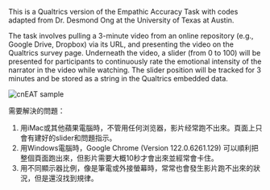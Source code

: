 This is a Qualtrics version of the Empathic Accuracy Task with codes adapted from Dr. Desmond Ong at the University of Texas at Austin. 

The task involves pulling a 3-minute video from an online repository (e.g., Google Drive, Dropbox) via its URL, and presenting the video on the Qualtrics survey page. Underneath the video, a slider (from 0 to 100) will be presented for participants to continuously rate the emotional intensity of the narrator in the video while watching. The slider position will be tracked for 3 minutes and be stored as a string in the Qualtrics embedded data. 

![cnEAT sample](https://github.com/aiwe56315/cnEAT/assets/70601654/a76fa124-516f-45f4-9b3d-897674bb3073)


需要解決的問題：
1. 用iMac或其他蘋果電腦時，不管用任何浏览器，影片经常跑不出來。頁面上只會有建好的slider和問題指示。
2. 用Windows電腦時，Google Chrome (Version 122.0.6261.129) 可以順利把整個頁面跑出來，但影片需要大概10秒才會出來並經常會卡住。
3. 用不同顯示器比例，像是筆電或外接螢幕時，常常也會發生影片跑不出來的狀況，但是還沒找到規律。


